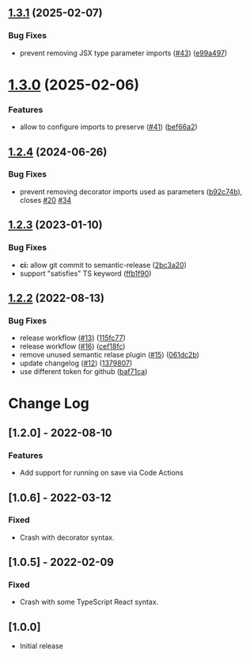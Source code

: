 ## [1.3.1](https://github.com/kcmr/vsce-remove-unused-imports/compare/v1.3.0...v1.3.1) (2025-02-07)

### Bug Fixes

- prevent removing JSX type parameter imports ([#43](https://github.com/kcmr/vsce-remove-unused-imports/issues/43)) ([e99a497](https://github.com/kcmr/vsce-remove-unused-imports/commit/e99a497b6cce605548818e7f1d8df7d2047c5160))

# [1.3.0](https://github.com/kcmr/vsce-remove-unused-imports/compare/v1.2.4...v1.3.0) (2025-02-06)

### Features

- allow to configure imports to preserve ([#41](https://github.com/kcmr/vsce-remove-unused-imports/issues/41)) ([bef66a2](https://github.com/kcmr/vsce-remove-unused-imports/commit/bef66a26787789ced22447a284b0df80d9fce1ca))

## [1.2.4](https://github.com/kcmr/vsce-remove-unused-imports/compare/v1.2.3...v1.2.4) (2024-06-26)

### Bug Fixes

- prevent removing decorator imports used as parameters ([b92c74b](https://github.com/kcmr/vsce-remove-unused-imports/commit/b92c74b6daeea8a9f1925f0098d0ecc32c0aedea)), closes [#20](https://github.com/kcmr/vsce-remove-unused-imports/issues/20) [#34](https://github.com/kcmr/vsce-remove-unused-imports/issues/34)

## [1.2.3](https://github.com/kcmr/vsce-remove-unused-imports/compare/v1.2.2...v1.2.3) (2023-01-10)

### Bug Fixes

- **ci:** allow git commit to semantic-release ([2bc3a20](https://github.com/kcmr/vsce-remove-unused-imports/commit/2bc3a20b1eaa771053616b3e760846b7c3633589))
- support "satisfies" TS keyword ([ffb1f90](https://github.com/kcmr/vsce-remove-unused-imports/commit/ffb1f9031cc0eec221c3fb03459674dadd04952d))

## [1.2.2](https://github.com/kcmr/vsce-remove-unused-imports/compare/v1.2.1...v1.2.2) (2022-08-13)

### Bug Fixes

- release workflow ([#13](https://github.com/kcmr/vsce-remove-unused-imports/issues/13)) ([115fc77](https://github.com/kcmr/vsce-remove-unused-imports/commit/115fc77a89e8ac4e1051d9ea32f1a315e5ae7b3a))
- release workflow ([#16](https://github.com/kcmr/vsce-remove-unused-imports/issues/16)) ([cef18fc](https://github.com/kcmr/vsce-remove-unused-imports/commit/cef18fcd5d1e46d1d8f21a54b50d3170d421d2b4))
- remove unused semantic relase plugin ([#15](https://github.com/kcmr/vsce-remove-unused-imports/issues/15)) ([061dc2b](https://github.com/kcmr/vsce-remove-unused-imports/commit/061dc2b55d2b2fcb6f5e37b25dfec80577de64f9))
- update changelog ([#12](https://github.com/kcmr/vsce-remove-unused-imports/issues/12)) ([1379807](https://github.com/kcmr/vsce-remove-unused-imports/commit/1379807fc10c8cbdba431d4b2389cac5623c46e6))
- use different token for github ([baf71ca](https://github.com/kcmr/vsce-remove-unused-imports/commit/baf71ca476705dc1c7018371627864cba1171dad))

# Change Log

## [1.2.0] - 2022-08-10

### Features

- Add support for running on save via Code Actions

## [1.0.6] - 2022-03-12

### Fixed

- Crash with decorator syntax.

## [1.0.5] - 2022-02-09

### Fixed

- Crash with some TypeScript React syntax.

## [1.0.0]

- Initial release
